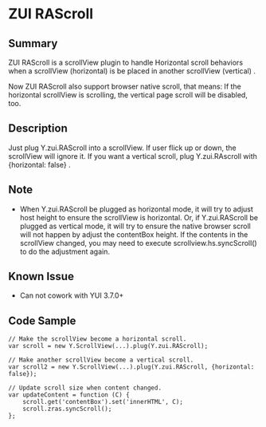 ZUI RAScroll
============

Summary
-------

ZUI RAScroll is a scrollView plugin to handle Horizontal scroll behaviors when 
a scrollView (horizontal) is be placed in another scrollView (vertical) .

Now ZUI RAScroll also support browser native scroll, that means: If the horizontal
scrollView is scrolling, the vertical page scroll will be disabled, too.

Description
-----------

Just plug Y.zui.RAScroll into a scrollView. If user flick up or down, the
scrollView will ignore it. If you want a vertical scroll, plug Y.zui.RAscroll
with {horizontal: false} .

Note
----

*   When Y.zui.RAScroll be plugged as horizontal mode, it will try to adjust 
    host height to ensure the scrollView is horizontal. Or, if Y.zui.RAScroll 
    be plugged as vertical mode, it will try to ensure the native browser 
    scroll will not happen by adjust the contentBox height. If the contents in 
    the scrollView changed, you may need to execute scrollview.hs.syncScroll()
    to do the adjustment again.

Known Issue
-----------

*   Can not cowork with YUI 3.7.0+

Code Sample
-----------


    // Make the scrollView become a horizontal scroll.
    var scroll = new Y.ScrollView(...).plug(Y.zui.RAScroll);

    // Make another scrollView become a vertical scroll.
    var scroll2 = new Y.ScrollView(...).plug(Y.zui.RAScroll, {horizontal: false});

    // Update scroll size when content changed.
    var updateContent = function (C) {
        scroll.get('contentBox').set('innerHTML', C);
        scroll.zras.syncScroll();
    };
